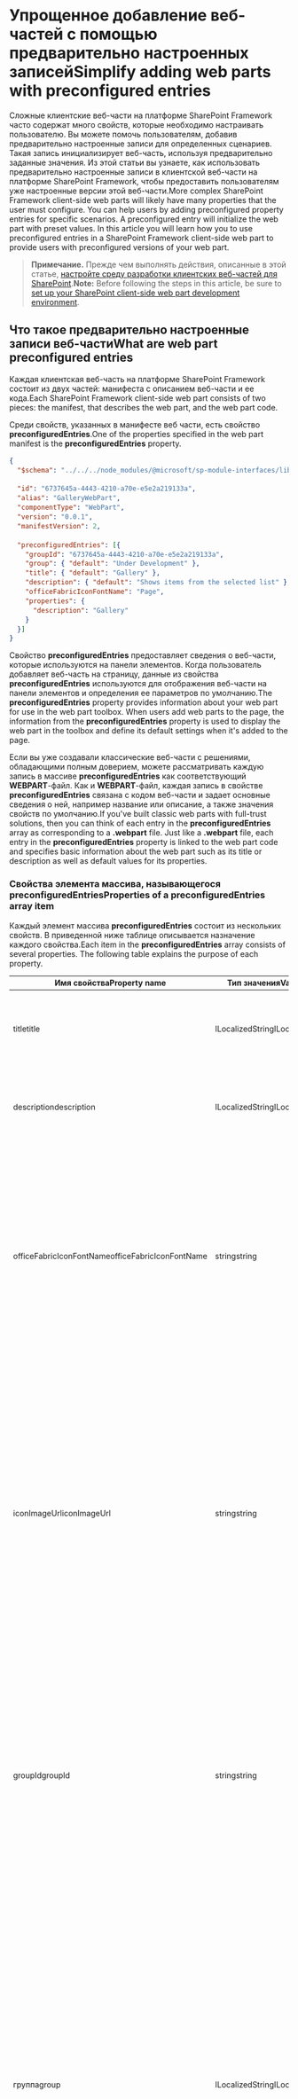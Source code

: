 # <a name="simplify-adding-web-parts-with-preconfigured-entries"></a><span data-ttu-id="ac325-101">Упрощенное добавление веб-частей с помощью предварительно настроенных записей</span><span class="sxs-lookup"><span data-stu-id="ac325-101">Simplify adding web parts with preconfigured entries</span></span>

<span data-ttu-id="ac325-p101">Сложные клиентские веб-части на платформе SharePoint Framework часто содержат много свойств, которые необходимо настраивать пользователю. Вы можете помочь пользователям, добавив предварительно настроенные записи для определенных сценариев. Такая запись инициализирует веб-часть, используя предварительно заданные значения. Из этой статьи вы узнаете, как использовать предварительно настроенные записи в клиентской веб-части на платформе SharePoint Framework, чтобы предоставить пользователям уже настроенные версии этой веб-части.</span><span class="sxs-lookup"><span data-stu-id="ac325-p101">More complex SharePoint Framework client-side web parts will likely have many properties that the user must configure. You can help users by adding preconfigured property entries for specific scenarios. A preconfigured entry will initialize the web part with preset values. In this article you will learn how you to use preconfigured entries in a SharePoint Framework client-side web part to provide users with preconfigured versions of your web part.</span></span>

> <span data-ttu-id="ac325-106">**Примечание.** Прежде чем выполнять действия, описанные в этой статье, [настройте среду разработки клиентских веб-частей для SharePoint](../../set-up-your-development-environment).</span><span class="sxs-lookup"><span data-stu-id="ac325-106">**Note:** Before following the steps in this article, be sure to [set up your SharePoint client-side web part development environment](../../set-up-your-development-environment).</span></span>

## <a name="what-are-web-part-preconfigured-entries"></a><span data-ttu-id="ac325-107">Что такое предварительно настроенные записи веб-части</span><span class="sxs-lookup"><span data-stu-id="ac325-107">What are web part preconfigured entries</span></span>

<span data-ttu-id="ac325-108">Каждая клиентская веб-часть на платформе SharePoint Framework состоит из двух частей: манифеста с описанием веб-части и ее кода.</span><span class="sxs-lookup"><span data-stu-id="ac325-108">Each SharePoint Framework client-side web part consists of two pieces: the manifest, that describes the web part, and the web part code.</span></span>

<span data-ttu-id="ac325-109">Среди свойств, указанных в манифесте веб части, есть свойство **preconfiguredEntries**.</span><span class="sxs-lookup"><span data-stu-id="ac325-109">One of the properties specified in the web part manifest is the **preconfiguredEntries** property.</span></span>

```json
{
  "$schema": "../../../node_modules/@microsoft/sp-module-interfaces/lib/manifestSchemas/jsonSchemas/clientSideComponentManifestSchema.json",

  "id": "6737645a-4443-4210-a70e-e5e2a219133a",
  "alias": "GalleryWebPart",
  "componentType": "WebPart",
  "version": "0.0.1",
  "manifestVersion": 2,

  "preconfiguredEntries": [{
    "groupId": "6737645a-4443-4210-a70e-e5e2a219133a",
    "group": { "default": "Under Development" },
    "title": { "default": "Gallery" },
    "description": { "default": "Shows items from the selected list" },
    "officeFabricIconFontName": "Page",
    "properties": {
      "description": "Gallery"
    }
  }]
}
```

<span data-ttu-id="ac325-p102">Свойство **preconfiguredEntries** предоставляет сведения о веб-части, которые используются на панели элементов. Когда пользователь добавляет веб-часть на страницу, данные из свойства **preconfiguredEntries** используются для отображения веб-части на панели элементов и определения ее параметров по умолчанию.</span><span class="sxs-lookup"><span data-stu-id="ac325-p102">The **preconfiguredEntries** property provides information about your web part for use in the web part toolbox. When users add web parts to the page, the information from the **preconfiguredEntries** property is used to display the web part in the toolbox and define its default settings when it's added to the page.</span></span>

<span data-ttu-id="ac325-p103">Если вы уже создавали классические веб-части с решениями, обладающими полным доверием, можете рассматривать каждую запись в массиве **preconfiguredEntries** как соответствующий **WEBPART**-файл. Как и **WEBPART**-файл, каждая запись в свойстве **preconfiguredEntries** связана с кодом веб-части и задает основные сведения о ней, например название или описание, а также значения свойств по умолчанию.</span><span class="sxs-lookup"><span data-stu-id="ac325-p103">If you've built classic web parts with full-trust solutions, then you can think of each entry in the **preconfiguredEntries** array as corresponding to a **.webpart** file. Just like a **.webpart** file, each entry in the **preconfiguredEntries** property is linked to the web part code and specifies basic information about the web part such as its title or description as well as default values for its properties.</span></span>

### <a name="properties-of-a-preconfiguredentries-array-item"></a><span data-ttu-id="ac325-114">Свойства элемента массива, называющегося **preconfiguredEntries**</span><span class="sxs-lookup"><span data-stu-id="ac325-114">Properties of a **preconfiguredEntries** array item</span></span>

<span data-ttu-id="ac325-p104">Каждый элемент массива **preconfiguredEntries** состоит из нескольких свойств. В приведенной ниже таблице описывается назначение каждого свойства.</span><span class="sxs-lookup"><span data-stu-id="ac325-p104">Each item in the **preconfiguredEntries** array consists of several properties. The following table explains the purpose of each property.</span></span>

<span data-ttu-id="ac325-117">Имя свойства</span><span class="sxs-lookup"><span data-stu-id="ac325-117">Property name</span></span>           |<span data-ttu-id="ac325-118">Тип значения</span><span class="sxs-lookup"><span data-stu-id="ac325-118">Value type</span></span>      |<span data-ttu-id="ac325-119">Обязательное</span><span class="sxs-lookup"><span data-stu-id="ac325-119">Required</span></span>|<span data-ttu-id="ac325-120">Назначение</span><span class="sxs-lookup"><span data-stu-id="ac325-120">Purpose</span></span>                                               |<span data-ttu-id="ac325-121">Пример значения</span><span class="sxs-lookup"><span data-stu-id="ac325-121">Sample value</span></span>
------------------------|----------------|:------:|------------------------------------------------------|------------
<span data-ttu-id="ac325-122">title</span><span class="sxs-lookup"><span data-stu-id="ac325-122">title</span></span>                   |<span data-ttu-id="ac325-123">ILocalizedString</span><span class="sxs-lookup"><span data-stu-id="ac325-123">ILocalizedString</span></span>|<span data-ttu-id="ac325-124">Да</span><span class="sxs-lookup"><span data-stu-id="ac325-124">yes</span></span>     |<span data-ttu-id="ac325-125">Название веб-части, которое отображается на панели элементов.</span><span class="sxs-lookup"><span data-stu-id="ac325-125">The web part title that is displayed in the toolbox.</span></span>              |`"title": { "default": "Weather", "nl-nl": "Weerbericht" }`
<span data-ttu-id="ac325-126">description</span><span class="sxs-lookup"><span data-stu-id="ac325-126">description</span></span>             |<span data-ttu-id="ac325-127">ILocalizedString</span><span class="sxs-lookup"><span data-stu-id="ac325-127">ILocalizedString</span></span>|<span data-ttu-id="ac325-128">Да</span><span class="sxs-lookup"><span data-stu-id="ac325-128">yes</span></span>     |<span data-ttu-id="ac325-129">Описание веб-части, которое отображается в подсказках панели элементов.</span><span class="sxs-lookup"><span data-stu-id="ac325-129">The web part description that is displayed in the toolbox tooltips.</span></span>|`"description": { "default": "Shows weather in the given location", "nl-nl": "Toont weerbericht voor de opgegeven locatie" } `
<span data-ttu-id="ac325-130">officeFabricIconFontName</span><span class="sxs-lookup"><span data-stu-id="ac325-130">officeFabricIconFontName</span></span>|<span data-ttu-id="ac325-131">string</span><span class="sxs-lookup"><span data-stu-id="ac325-131">string</span></span>          |<span data-ttu-id="ac325-132">нет</span><span class="sxs-lookup"><span data-stu-id="ac325-132">no</span></span>      |<span data-ttu-id="ac325-p105">Значок веб-части, который отображается на панели элементов. Значение этого параметра должно быть одним из [имен значков Office UI Fabric](https://dev.office.com/fabric#/styles/icons). Если у этого свойства есть значение, свойство **iconImageUrl** игнорируется.</span><span class="sxs-lookup"><span data-stu-id="ac325-p105">The icon for the web part that is displayed in the toolbox. Its value must be one of the [Office UI Fabric icon names](https://dev.office.com/fabric#/styles/icons). If this property has a value, the **iconImageUrl** property will be ignored.</span></span>|`"officeFabricIconFontName": "Sunny"`
<span data-ttu-id="ac325-136">iconImageUrl</span><span class="sxs-lookup"><span data-stu-id="ac325-136">iconImageUrl</span></span>            |<span data-ttu-id="ac325-137">string</span><span class="sxs-lookup"><span data-stu-id="ac325-137">string</span></span>          |<span data-ttu-id="ac325-138">нет</span><span class="sxs-lookup"><span data-stu-id="ac325-138">no</span></span>      |<span data-ttu-id="ac325-p106">Значок веб-части, который отображается на панели элементов и представлен URL-адресом изображения. Размер изображения, находящегося по этому URL-адресу, должен составлять 40 x 28 пикселей. Если у свойства **officeFabricIconName** нет значения, необходимо задать значение для данного свойства.</span><span class="sxs-lookup"><span data-stu-id="ac325-p106">The icon for the web part that is displayed in the toolbox and is represented by an image URL. The image at the URL must be exactly 40 x 28 px. If the **officeFabricIconName** property does not have a value, this property must have a value.</span></span>|`"iconImageUrl": "https://cdn.contoso.com/weather.png"`
<span data-ttu-id="ac325-142">groupId</span><span class="sxs-lookup"><span data-stu-id="ac325-142">groupId</span></span>                 |<span data-ttu-id="ac325-143">string</span><span class="sxs-lookup"><span data-stu-id="ac325-143">string</span></span>          |<span data-ttu-id="ac325-144">да</span><span class="sxs-lookup"><span data-stu-id="ac325-144">yes</span></span>     |<span data-ttu-id="ac325-145">Идентификатор группы определяет, в какой группе панели элементов будет отображаться веб-часть.</span><span class="sxs-lookup"><span data-stu-id="ac325-145">The group ID determines which toolbox group will contain the web part.</span></span> <span data-ttu-id="ac325-146">Клиентская платформа имеет зарезервированные идентификаторы для предварительно определенных групп.</span><span class="sxs-lookup"><span data-stu-id="ac325-146">The client-side framework has reserved group IDs for predefined groups.</span></span> <span data-ttu-id="ac325-147">Разработчик может выбрать одну из них.</span><span class="sxs-lookup"><span data-stu-id="ac325-147">The developer can pick one of those groups.</span></span>|`"groupId": "cf066440-0614-43d6-98ae-0b31cf14c7c3"`
<span data-ttu-id="ac325-148">группа</span><span class="sxs-lookup"><span data-stu-id="ac325-148">group</span></span>                   |<span data-ttu-id="ac325-149">ILocalizedString</span><span class="sxs-lookup"><span data-stu-id="ac325-149">ILocalizedString</span></span>|<span data-ttu-id="ac325-150">нет</span><span class="sxs-lookup"><span data-stu-id="ac325-150">no</span></span>      |<span data-ttu-id="ac325-151">Это поле используется, чтобы определить, в какой группе панели элементов будет отображаться веб-часть в режиме редактирования.</span><span class="sxs-lookup"><span data-stu-id="ac325-151">This field is used to determine which toolbox group will contain the web part in the authoring experience.</span></span> <span data-ttu-id="ac325-152">На классических страницах веб-часть с коллекцией — эквивалент панели элементов.</span><span class="sxs-lookup"><span data-stu-id="ac325-152">On classic pages, the web part gallery is equivalent to the toolbox.</span></span> <span data-ttu-id="ac325-153">При выборе GUID как идентификатора группы (как показано в таблице ниже), используйте имя категории соответствующей классической страницы из предварительно определенной группы.</span><span class="sxs-lookup"><span data-stu-id="ac325-153">When you choose a GUID as a group ID (as in the table below), use the corresponding classic page category name from the predefined group.</span></span>|`"group": { "default": "Media and Content" }`
<span data-ttu-id="ac325-154">dataVersion</span><span class="sxs-lookup"><span data-stu-id="ac325-154">dataVersion</span></span>             |<span data-ttu-id="ac325-155">string</span><span class="sxs-lookup"><span data-stu-id="ac325-155">string</span></span>          |<span data-ttu-id="ac325-156">нет</span><span class="sxs-lookup"><span data-stu-id="ac325-156">no</span></span>      |<span data-ttu-id="ac325-p109">В этом поле можно указать версию предварительно настроенных данных, предоставленных в веб-часть. Обратите внимание, что версия данных и поле версии в манифесте — это не одно и то же. Версия манифеста используется для управления версиями кода веб-части, а версия данных — для управления версиями сериализованных данных веб-части. Дополнительные сведения см. в поле dataVersion веб-части. Формат поддерживаемых значений: версия MAJOR.MINOR.</span><span class="sxs-lookup"><span data-stu-id="ac325-p109">Use this field to specify the data version of the pre-configured data provided to the web part. Note that data version is different from the version field in the manifest. The manifest version is used to control the versioning of the web part code, while data version is used to control the versioning of the serialized data of the web part. Refer to dataVersion field of your web part for more information. Supported values format: MAJOR.MINOR version</span></span>|`"dataVersion": "1.0"`
<span data-ttu-id="ac325-162">properties</span><span class="sxs-lookup"><span data-stu-id="ac325-162">properties</span></span>              |<span data-ttu-id="ac325-163">TProperties</span><span class="sxs-lookup"><span data-stu-id="ac325-163">TProperties</span></span>     |<span data-ttu-id="ac325-164">Да</span><span class="sxs-lookup"><span data-stu-id="ac325-164">yes</span></span>     |<span data-ttu-id="ac325-165">Объект пары "ключ-значение" со значениями по умолчанию для свойств веб-части.</span><span class="sxs-lookup"><span data-stu-id="ac325-165">A Key-value pair object with default values for web part properties.</span></span>|`"properties": { "location": "Redmond", "numberOfDays": 3, "showIcon": true }`

<span data-ttu-id="ac325-166">Категории по умолчанию отслеживают, что можно использовать для свойства `groupId`.</span><span class="sxs-lookup"><span data-stu-id="ac325-166">Out of the box Categories are following, which can be used for the `groupId` property.</span></span>

<span data-ttu-id="ac325-167">Имя категории</span><span class="sxs-lookup"><span data-stu-id="ac325-167">Category Name</span></span> |<span data-ttu-id="ac325-168">Guid</span><span class="sxs-lookup"><span data-stu-id="ac325-168">Guid</span></span> |<span data-ttu-id="ac325-169">Имя категории соответствующей классической страницы</span><span class="sxs-lookup"><span data-stu-id="ac325-169">Corresponding classic page category name</span></span> |<span data-ttu-id="ac325-170">Описание</span><span class="sxs-lookup"><span data-stu-id="ac325-170">Description</span></span>        
--- |--- |--- |---
<span data-ttu-id="ac325-171">Текст, мультимедиа и контент</span><span class="sxs-lookup"><span data-stu-id="ac325-171">Text, media, and content</span></span> | `cf066440-0614-43d6-98ae-0b31cf14c7c3`| <span data-ttu-id="ac325-172">Мультимедиа и контент</span><span class="sxs-lookup"><span data-stu-id="ac325-172">Media and Content</span></span>  |<span data-ttu-id="ac325-173">Эта категория включает веб-части, отображающие текст, мультимедиа, документы, информацию из сети и другой форматированный контент.</span><span class="sxs-lookup"><span data-stu-id="ac325-173">This category includes web parts that display text, multi-media, documents, information from the web, and other rich content.</span></span>   
<span data-ttu-id="ac325-174">Обнаружение</span><span class="sxs-lookup"><span data-stu-id="ac325-174">Discovery</span></span> | `1edbd9a8-0bfb-4aa2-9afd-14b8c45dd489`| <span data-ttu-id="ac325-175">Обнаружение</span><span class="sxs-lookup"><span data-stu-id="ac325-175">Discovery</span></span>  |<span data-ttu-id="ac325-176">Эта категория включает веб-части, которые организовывают, группируют и фильтруют контент, помогая пользователям находить информацию.</span><span class="sxs-lookup"><span data-stu-id="ac325-176">This category includes web parts that organize, group, and filter content to help users discover information.</span></span> 
<span data-ttu-id="ac325-177">Связь и взаимодействие</span><span class="sxs-lookup"><span data-stu-id="ac325-177">Communication and collaboration</span></span> | `75e22ed5-fa14-4829-850a-c890608aca2d`| <span data-ttu-id="ac325-178">Совместная работа пользователей</span><span class="sxs-lookup"><span data-stu-id="ac325-178">Social Collaboration</span></span> |<span data-ttu-id="ac325-179">Эта категория включает веб-части, которые помогают делиться информацией, облегчают командную работу и социальное взаимодействие.</span><span class="sxs-lookup"><span data-stu-id="ac325-179">This category includes web parts that facilitate information sharing, team work, and social interactions.</span></span>
<span data-ttu-id="ac325-180">Планирование и процесс</span><span class="sxs-lookup"><span data-stu-id="ac325-180">Planning and process</span></span> | `1bc7927e-4a5e-4520-b540-71305c79c20a`| <span data-ttu-id="ac325-181">Бизнес-данные</span><span class="sxs-lookup"><span data-stu-id="ac325-181">Business Data</span></span> | <span data-ttu-id="ac325-182">Эта категория включает веб-части, которые повышают производительность команды при помощи инструментов планирования и процесса.</span><span class="sxs-lookup"><span data-stu-id="ac325-182">This category includes web parts that empower team productivity with the use of planning and process tools.</span></span> 
<span data-ttu-id="ac325-183">Бизнес и аналитика</span><span class="sxs-lookup"><span data-stu-id="ac325-183">Business and intelligence</span></span> | `4aca9e90-eff5-4fa1-bac7-728f5f157b66`| <span data-ttu-id="ac325-184">Бизнес-данные</span><span class="sxs-lookup"><span data-stu-id="ac325-184">Business Data</span></span> | <span data-ttu-id="ac325-185">Эта категория включает веб-части для отслеживания и анализа данных, а также для интеграции бизнес-процессов со страницами.</span><span class="sxs-lookup"><span data-stu-id="ac325-185">This category includes web parts for tracking and analyzing data, and for integrating business flow with pages.</span></span> 
<span data-ttu-id="ac325-186">Инструменты сайта</span><span class="sxs-lookup"><span data-stu-id="ac325-186">Site tools</span></span> | `070951d7-94da-4db8-b06e-9d581f1f55b1`| <span data-ttu-id="ac325-187">Инструменты сайта</span><span class="sxs-lookup"><span data-stu-id="ac325-187">Site tools</span></span>  |<span data-ttu-id="ac325-188">Эта категория включает веб-части для управления сайтом и получения сведений о нем.</span><span class="sxs-lookup"><span data-stu-id="ac325-188">This category includes web parts for site information and management.</span></span> 
<span data-ttu-id="ac325-189">Другие</span><span class="sxs-lookup"><span data-stu-id="ac325-189">Other</span></span> | `5c03119e-3074-46fd-976b-c60198311f70`| <span data-ttu-id="ac325-190">Другие</span><span class="sxs-lookup"><span data-stu-id="ac325-190">Others</span></span> | <span data-ttu-id="ac325-191">Эта категория включает веб-части, не вошедшие в другие категории.</span><span class="sxs-lookup"><span data-stu-id="ac325-191">This category includes web parts not in other categories.</span></span>            

<span data-ttu-id="ac325-p110">Некоторые свойства веб-части принимают значения типа **ILocalizedString**. Этот тип представляет собой объект пары "ключ-значение", с помощью которого разработчики могут указывать строки для различных языковых стандартов. Значение типа **ILocalizedString** должно содержать хотя бы значение **default**. При необходимости разработчик может предоставить перевод этого значения для разных языковых стандартов, поддерживаемых веб-частью. Если веб-часть размещена на странице для языкового стандарта, не указанного в локализованной строке, используется значение по умолчанию.</span><span class="sxs-lookup"><span data-stu-id="ac325-p110">Some web part properties have a value of type **ILocalizedString**. This type is a key-value pair object that allows developers to specify strings for the different locales. At a minimum, a value of type **ILocalizedString** must contain the **default** value. Optionally developers can provide the translations of that value to the different locales that their web part supports. If the web part is placed on a page in a locale that isn't listed in the localized string, the default value is used instead.</span></span>

<span data-ttu-id="ac325-197">Допустимые значения **ILocalizedString**:</span><span class="sxs-lookup"><span data-stu-id="ac325-197">Valid **ILocalizedString** values:</span></span>

```json
"title": {
  "default": "Weather",
  "nl-nl": "Weerbericht"
}
```

```json
"title": {
  "default": "Weather"
}
```

<span data-ttu-id="ac325-198">Значение **ILocalizedString**, не являющееся допустимым, так как отсутствует ключ **default**:</span><span class="sxs-lookup"><span data-stu-id="ac325-198">A **ILocalizedString** value that is not valid because the **default** key is missing:</span></span>

```json
"title": {
  "en-us": "Weather"
}
```

## <a name="using-preconfigured-entries-in-web-parts"></a><span data-ttu-id="ac325-199">Использование предварительно настроенных записей в веб-частях</span><span class="sxs-lookup"><span data-stu-id="ac325-199">Using preconfigured entries in web parts</span></span>

<span data-ttu-id="ac325-p111">Чтобы увидеть, как можно использовать предварительно настроенные записи при создании веб-частей, вы можете создать пример веб-части с коллекцией. С помощью нескольких свойств пользователи могут настраивать эту веб-часть так, чтобы в ней определенным образом отображались элементы из выбранного списка. Для краткости мы опустим фактическую реализацию логики веб-части и сосредоточимся на том, как предоставлять предварительно настроенные версии веб-части коллекции с помощью свойства **preconfiguredEntries**.</span><span class="sxs-lookup"><span data-stu-id="ac325-p111">To see how you can use preconfigured entries when building web parts, you will build a sample gallery web part. Using several properties, users can configure this web part to show items from a selected list in a specific way. For brevity, you will omit the actual implementation of the web part logic and will focus on using the **preconfiguredEntries** property to provide preconfigured versions of the gallery web part.</span></span>

![Область свойств веб-части с различными свойствами, которые могут настраивать пользователи](../../../../images/preconfiguredentries-needs-configuration.png)

### <a name="create-a-new-project"></a><span data-ttu-id="ac325-204">Создание проекта</span><span class="sxs-lookup"><span data-stu-id="ac325-204">Create a new project</span></span>

<span data-ttu-id="ac325-205">Для начала создайте папку проекта.</span><span class="sxs-lookup"><span data-stu-id="ac325-205">Start by creating a new folder for your project.</span></span>

```sh
md react-preconfiguredentries
```

<span data-ttu-id="ac325-206">Перейдите в папку проекта.</span><span class="sxs-lookup"><span data-stu-id="ac325-206">Go to the project folder.</span></span>

```sh
cd react-preconfiguredentries
```

<span data-ttu-id="ac325-207">В папке проекта запустите генератор Yeoman для SharePoint Framework, чтобы сформировать шаблон проекта на платформе SharePoint Framework.</span><span class="sxs-lookup"><span data-stu-id="ac325-207">In the project folder run the SharePoint Framework Yeoman generator to scaffold a new SharePoint Framework project.</span></span>

```sh
yo @microsoft/sharepoint
```

<span data-ttu-id="ac325-208">Когда отобразится соответствующий запрос, введите следующие значения:</span><span class="sxs-lookup"><span data-stu-id="ac325-208">When prompted, enter the following values:</span></span>

- <span data-ttu-id="ac325-209">**react-preconfiguredentries** в качестве имени решения;</span><span class="sxs-lookup"><span data-stu-id="ac325-209">**react-preconfiguredentries** as your solution name</span></span>
- <span data-ttu-id="ac325-210">**Use the current folder** (Использовать текущую папку) в качестве расположения файлов;</span><span class="sxs-lookup"><span data-stu-id="ac325-210">**Use the current folder** for the location to place the files</span></span>
- <span data-ttu-id="ac325-211">**Gallery** (Коллекция) в качестве имени веб-части;</span><span class="sxs-lookup"><span data-stu-id="ac325-211">**Gallery** as your web part name</span></span>
- <span data-ttu-id="ac325-212">**Shows items from the selected list** (Показывает элементы из выбранного списка) в качестве описания веб-части;</span><span class="sxs-lookup"><span data-stu-id="ac325-212">**Shows items from the selected list** as your web part description</span></span>
- <span data-ttu-id="ac325-213">**React** как отправную точку создания веб-части.</span><span class="sxs-lookup"><span data-stu-id="ac325-213">**React** as the starting point to build the web part</span></span>

![Генератор Yeoman для платформы SharePoint Framework с параметрами по умолчанию](../../../../images/preconfiguredentries-yeoman.png)

<span data-ttu-id="ac325-p112">Когда шаблон будет сформирован, откройте папку проекта в редакторе кода. В этой статье инструкции и снимки экрана основаны на Visual Studio Code, но вы можете использовать любой редактор.</span><span class="sxs-lookup"><span data-stu-id="ac325-p112">Once the scaffolding completes, open your project folder in your code editor. This article uses Visual Studio Code in the steps and screenshots but you can use any editor you prefer.</span></span>

![Проект SharePoint Framework, открытый в Visual Studio Code](../../../../images/preconfiguredentries-visual-studio-code.png)

### <a name="add-web-part-properties"></a><span data-ttu-id="ac325-218">Добавление свойств веб-части</span><span class="sxs-lookup"><span data-stu-id="ac325-218">Add web part properties</span></span>

<span data-ttu-id="ac325-p113">Добавьте свойства в манифесте веб-части, чтобы пользователи могли настраивать веб-часть коллекции. Откройте в редакторе кода файл **./src/webparts/gallery/GalleryWebPart.manifest.json**. Замените раздел **properties** следующим кодом JSON:</span><span class="sxs-lookup"><span data-stu-id="ac325-p113">In the web part manifest, add web part properties so that users can configure the gallery web part. In the code editor, open the **./src/webparts/gallery/GalleryWebPart.manifest.json** file. Replace the **properties** section with the following JSON:</span></span>

```json
{
  //...
  "preconfiguredEntries": [{
    //...
    "properties": {
      "listName": "",
      "order": "",
      "numberOfItems": 10,
      "style": ""
    }
  }]
}
```

<span data-ttu-id="ac325-p114">Свойство **listName** задает имя списка, элементы которого будут отображаться. Свойство **order** задает порядок отображения элементов: по возрастанию или убыванию времени добавления. Свойство **numberOfItems** задает количество отображаемых элементов. Наконец, свойство **style** задает способ отображения элементов, например в виде эскизов (удобно для показа изображений) или списка (лучше подходит для документов).</span><span class="sxs-lookup"><span data-stu-id="ac325-p114">The **listName** property specifies the name of the list from which list items should be displayed. The **order** property specifies the order in which items should be shown, that is chronological, or reverse chronological order. The **numberOfItems** property specifies how many items should be displayed. Finally, the **style** property specifies how the items should be displayed, such as thumbnails, which is useful for showing images, or as a list which is more suitable for documents.</span></span>

<span data-ttu-id="ac325-p115">Указанные в манифесте свойства веб-части также необходимо добавить в интерфейс свойств. Откройте в редакторе кода файл **./src/webparts/gallery/IGalleryWebPartProps.ts**. Измените его код на следующий:</span><span class="sxs-lookup"><span data-stu-id="ac325-p115">Web part properties specified in the manifest must also be added to the web part properties interface. In the code editor, open the **./src/webparts/gallery/IGalleryWebPartProps.ts** file. Change its code to:</span></span>

```ts
export interface IGalleryWebPartProps {
  listName: string;
  order: string;
  numberOfItems: number;
  style: string;
}
```

<span data-ttu-id="ac325-p116">Создавая клиентские веб-части SharePoint Framework с помощью React, после того как вы измените интерфейс свойств веб-части, необходимо обновить метод **render**, который использует этот интерфейс для создания главного компонента React. Откройте в редакторе кода файл **./src/webparts/gallery/GalleryWebPart.ts**. Измените код метода **render** веб-части на следующий:</span><span class="sxs-lookup"><span data-stu-id="ac325-p116">When building SharePoint Framework client-side web parts using React, after changing the web part properties interface, you need to update the web part's **render** method that uses that interface to create an instance of the main React component. In the code editor, open the **./src/webparts/gallery/GalleryWebPart.ts** file. Change the web part **render** method to:</span></span>

```ts
export default class GalleryWebPart extends BaseClientSideWebPart<IGalleryWebPartProps> {
  // ...
  public render(): void {
    const element: React.ReactElement<IGalleryProps> = React.createElement(Gallery, {
      listName: this.properties.listName,
      order: this.properties.order,
      numberOfItems: this.properties.numberOfItems,
      style: this.properties.style
    });

    ReactDom.render(element, this.domElement);
  }
  // ...
}
```

<span data-ttu-id="ac325-p117">Измените главный компонент React так, чтобы отображались значения свойств. Если веб-часть не настроена, должен отображаться стандартный заполнитель веб-части. Откройте в редакторе кода файл **./src/webparts/gallery/components/Gallery.tsx** и измените его код на следующий:</span><span class="sxs-lookup"><span data-stu-id="ac325-p117">Update the main React component to display the values of the properties. If the web part hasn't been configured, show the standard web part placeholder. In the code editor, open the **./src/webparts/gallery/components/Gallery.tsx** file and change its code to:</span></span>

```ts
import * as React from 'react';
import styles from './Gallery.module.scss';
import { IGalleryProps } from './IGalleryProps';

export default class Gallery extends React.Component<IGalleryProps, void> {
  public render(): JSX.Element {
    if (this.needsConfiguration()) {
      return <div className="ms-Grid" style={{ color: "#666", backgroundColor: "#f4f4f4", padding: "80px 0", alignItems: "center", boxAlign: "center" }}>
        <div className="ms-Grid-row" style={{ color: "#333" }}>
          <div className="ms-Grid-col ms-u-hiddenSm ms-u-md3"></div>
          <div className="ms-Grid-col ms-u-sm12 ms-u-md6" style={{ height: "100%", whiteSpace: "nowrap", textAlign: "center" }}>
            <i className="ms-fontSize-su ms-Icon ms-Icon--ThumbnailView" style={{ display: "inline-block", verticalAlign: "middle", whiteSpace: "normal" }}></i><span className="ms-fontWeight-light ms-fontSize-xxl" style={{ paddingLeft: "20px", display: "inline-block", verticalAlign: "middle", whiteSpace: "normal" }}>Gallery</span>
          </div>
          <div className="ms-Grid-col ms-u-hiddenSm ms-u-md3"></div>
        </div>
        <div className="ms-Grid-row" style={{ width: "65%", verticalAlign: "middle", margin: "0 auto", textAlign: "center" }}>
          <span style={{ color: "#666", fontSize: "17px", display: "inline-block", margin: "24px 0", fontWeight: 100 }}>Show items from the selected list</span>
        </div>
        <div className="ms-Grid-row"></div>
      </div>;
    }
    else {
      return (
        <div className={styles.gallery}>
          <div className={styles.container}>
            <div className={`ms-Grid-row ms-bgColor-themeDark ms-fontColor-white ${styles.row}`}>
              <div className='ms-Grid-col ms-u-lg10 ms-u-xl8 ms-u-xlPush2 ms-u-lgPush1'>
                <span className="ms-font-xl ms-fontColor-white">
                  Welcome to SharePoint!
                </span>
                <p className='ms-font-l ms-fontColor-white'>
                  Customize SharePoint experiences using Web Parts.
                </p>
                <p className='ms-font-l ms-fontColor-white'>
                  List: {this.props.listName}<br />
                  Order: {this.props.order}<br />
                  Number of items: {this.props.numberOfItems}<br />
                  Style: {this.props.style}
                </p>
                <a href="https://aka.ms/spfx" className={styles.button}>
                  <span className={styles.label}>Learn more</span>
                </a>
              </div>
            </div>
          </div>
        </div>
      );
    }
  }

  private needsConfiguration(): boolean {
    return Gallery.isEmpty(this.props.listName) ||
      Gallery.isEmpty(this.props.order) ||
      Gallery.isEmpty(this.props.style);
  }

  private static isEmpty(value: string): boolean {
    return value === undefined ||
      value === null ||
      value.length === 0;
  }
}
```

<span data-ttu-id="ac325-p118">Обновите интерфейс основного компонента React в соответствии со свойством веб-части Interface, так как мы обходим все свойства веб-части для этого компонента. Откройте в редакторе кода файл **./src/webparts/gallery/components/IGalleryProps.ts** и измените его код на следующий:</span><span class="sxs-lookup"><span data-stu-id="ac325-p118">Update the main React component Interface to match on the web part property Interface, since we are bypassing all the web part properties to this component. In the code editor, open the **./src/webparts/gallery/components/IGalleryProps.ts** file and change its code to:</span></span>

```ts
import { IGalleryWebPartProps } from '../IGalleryWebPartProps';

export interface IGalleryProps extends IGalleryWebPartProps {
}
```

### <a name="render-web-part-properties-in-the-property-pane"></a><span data-ttu-id="ac325-237">Отображение свойств веб-части в области свойств</span><span class="sxs-lookup"><span data-stu-id="ac325-237">Render web part properties in the property pane</span></span>

<span data-ttu-id="ac325-p119">Чтобы пользователи могли настраивать веб-часть с помощью новых свойств, эти свойства должны отображаться в области свойств веб-части. Откройте в редакторе кода файл **./src/webparts/gallery/GalleryWebPart.ts**. В верхнем разделе файла измените оператор импорта **@microsoft/sp-webpart-base** на следующий:</span><span class="sxs-lookup"><span data-stu-id="ac325-p119">For users to be able to use the newly defined properties to configure the web part, the properties must be displayed in the web part property pane. In the code editor, open the **./src/webparts/gallery/GalleryWebPart.ts** file. In the top section of the file change the **@microsoft/sp-webpart-base** import statement to:</span></span>

```ts
import {
  BaseClientSideWebPart,
  IPropertyPaneConfiguration,
  PropertyPaneDropdown,
  PropertyPaneSlider,
  PropertyPaneChoiceGroup
} from '@microsoft/sp-webpart-base';
```

<span data-ttu-id="ac325-241">Затем измените метод **propertyPaneSettings** на следующий:</span><span class="sxs-lookup"><span data-stu-id="ac325-241">Next, change the **propertyPaneSettings** getter to:</span></span>

```ts
export default class GalleryWebPart extends BaseClientSideWebPart<IGalleryWebPartProps> {
  // ...
  protected getPropertyPaneConfiguration(): IPropertyPaneConfiguration {
    return {
      pages: [
        {
          header: {
            description: strings.PropertyPaneDescription
          },
          groups: [
            {
              groupName: strings.BasicGroupName,
              groupFields: [
                PropertyPaneDropdown('listName', {
                  label: strings.ListNameFieldLabel,
                  options: [{
                    key: 'Documents',
                    text: 'Documents'
                  },
                  {
                    key: 'Images',
                    text: 'Images'
                  }]
                }),
                PropertyPaneChoiceGroup('order', {
                  label: strings.OrderFieldLabel,
                  options: [{
                    key: 'chronological',
                    text: strings.OrderFieldChronologicalOptionLabel
                  },
                  {
                    key: 'reversed',
                    text: strings.OrderFieldReversedOptionLabel
                  }]
                }),
                PropertyPaneSlider('numberOfItems', {
                  label: strings.NumberOfItemsFieldLabel,
                  min: 1,
                  max: 10,
                  step: 1
                }),
                PropertyPaneChoiceGroup('style', {
                  label: strings.StyleFieldLabel,
                  options: [{
                    key: 'thumbnails',
                    text: strings.StyleFieldThumbnailsOptionLabel
                  },
                  {
                    key: 'list',
                    text: strings.StyleFieldListOptionLabel
                  }]
                })
              ]
            }
          ]
        }
      ]
    };
  }
}
```

<span data-ttu-id="ac325-p120">В реальной ситуации вы получали бы список списков с текущего сайта SharePoint. Для краткости в этом примере используется фиксированный список.</span><span class="sxs-lookup"><span data-stu-id="ac325-p120">In a real-life scenario, you would retrieve the list of lists from the current SharePoint site. For brevity, in this example you use a fixed list instead.</span></span>

### <a name="add-localization-labels"></a><span data-ttu-id="ac325-244">Добавление меток локализации</span><span class="sxs-lookup"><span data-stu-id="ac325-244">Add localization labels</span></span>

<span data-ttu-id="ac325-p121">Откройте в редакторе кода файл **./src/webparts/gallery/loc/mystrings.d.ts**. Измените его код на следующий:</span><span class="sxs-lookup"><span data-stu-id="ac325-p121">In the code editor, open the **./src/webparts/gallery/loc/mystrings.d.ts** file. Change its code to:</span></span>

```ts
declare interface IGalleryStrings {
  PropertyPaneDescription: string;
  BasicGroupName: string;
  ListNameFieldLabel: string;
  OrderFieldLabel: string;
  OrderFieldChronologicalOptionLabel: string;
  OrderFieldReversedOptionLabel: string;
  NumberOfItemsFieldLabel: string;
  StyleFieldLabel: string;
  StyleFieldThumbnailsOptionLabel: string;
  StyleFieldListOptionLabel: string;
}

declare module 'galleryStrings' {
  const strings: IGalleryStrings;
  export = strings;
}
```

<span data-ttu-id="ac325-247">Добавьте отсутствующие строки ресурсов, открыв в редакторе кода файл **./src/webparts/gallery/loc/en-us.js** и изменив его код на следующий:</span><span class="sxs-lookup"><span data-stu-id="ac325-247">Add the missing resource strings by opening in the code editor the **./src/webparts/gallery/loc/en-us.js** file and changing its code to:</span></span>

```js
define([], function() {
  return {
    "PropertyPaneDescription": "Description",
    "BasicGroupName": "Group Name",
    "ListNameFieldLabel": "List",
    "OrderFieldLabel": "Items order",
    "OrderFieldChronologicalOptionLabel": "chronological",
    "OrderFieldReversedOptionLabel": "reversed chronological",
    "NumberOfItemsFieldLabel": "Number of items to show",
    "StyleFieldLabel": "Items display style",
    "StyleFieldThumbnailsOptionLabel": "thumbnails",
    "StyleFieldListOptionLabel": "list"
  }
});
```

<span data-ttu-id="ac325-248">Подтвердите сборку проекта, выполнив следующую команду:</span><span class="sxs-lookup"><span data-stu-id="ac325-248">Confirm that the project is building by running the following command:</span></span>

```sh
gulp serve
```

<span data-ttu-id="ac325-p122">В веб-браузере добавьте веб-часть на холст и откройте ее область свойств. Вы должны увидеть все свойства, которые могут настраивать пользователи.</span><span class="sxs-lookup"><span data-stu-id="ac325-p122">In the web browser add the web part to the canvas and open its property pane. You should see all properties available for users to configure.</span></span>

![Область свойств веб-части с различными свойствами, которые могут настраивать пользователи](../../../../images/preconfiguredentries-needs-configuration.png)

<span data-ttu-id="ac325-p123">Для веб-части не заданы значения по умолчанию, поэтому каждый раз, когда пользователь добавляет веб-часть на страницу, ее необходимо настраивать. Вы можете упростить работу, предоставив значения по умолчанию для наиболее распространенных ситуаций.</span><span class="sxs-lookup"><span data-stu-id="ac325-p123">Because you didn't specify any default values for the web part, every time users add the web part to the page they have to configure it first. You can simplify this experience by providing default values for the most common scenarios.</span></span>

### <a name="specify-default-values-for-the-web-part"></a><span data-ttu-id="ac325-254">Указание значений по умолчанию для веб-части</span><span class="sxs-lookup"><span data-stu-id="ac325-254">Specify default values for the web part</span></span>

<span data-ttu-id="ac325-p124">Представьте, что пользователи часто используют веб-часть коллекции, чтобы показать пять последних добавленных изображений. Чтобы пользователям не приходилось каждый раз настраивать веб-часть вручную, вы можете предоставить им предварительно настроенную версию с использованием правильных параметров.</span><span class="sxs-lookup"><span data-stu-id="ac325-p124">Imagine that users often use the gallery web part to show the five most recently added images. Rather than requiring users to configure the web part each time manually, you could provide them with a preconfigured version using correct settings.</span></span>

<span data-ttu-id="ac325-p125">Откройте в редакторе кода файл **./src/webparts/gallery/GalleryWebPart.manifest.json**. Измените имеющуюся запись в свойстве **preconfiguredEntries** на следующую:</span><span class="sxs-lookup"><span data-stu-id="ac325-p125">In the code editor, open the **./src/webparts/gallery/GalleryWebPart.manifest.json** file. Change the existing entry in the **preconfiguredEntries** property to:</span></span>

```json
{
  // ...
  "preconfiguredEntries": [{
    "groupId": "6737645a-4443-4210-a70e-e5e2a219133a",
    "group": { "default": "Content" },
    "title": { "default": "Recent images" },
    "description": { "default": "Shows 5 most recent images" },
    "officeFabricIconFontName": "Picture",
    "properties": {
      "listName": "Images",
      "order": "reversed",
      "numberOfItems": 5,
      "style": "thumbnails"
    }
  }]
}
```

<span data-ttu-id="ac325-259">Начните отладку проекта, выполнив следующую команду:</span><span class="sxs-lookup"><span data-stu-id="ac325-259">Start debugging the project by running the following command:</span></span>

```sh
gulp serve
```

> <span data-ttu-id="ac325-p126">**Примечание**. Если отладка проекта уже выполнялась, остановите ее и начните заново. Изменения, внесенные в манифест веб-части, не показываются на рабочем месте во время отладки. Чтобы увидеть их, необходимо повторно собрать проект.</span><span class="sxs-lookup"><span data-stu-id="ac325-p126">**Note**: If you were debugging the project previously, stop debugging and start it again. Changes made to the web part manifest are not automatically reflected in the workbench while debugging, and you have to rebuild the project in order to see them.</span></span>

<span data-ttu-id="ac325-262">Открыв панель элементов веб-частей, чтобы добавить веб-часть на холст, вы увидите, что ее название и значок изменились в соответствии с предварительно настроенными параметрами.</span><span class="sxs-lookup"><span data-stu-id="ac325-262">When you open the web part toolbox to add the web part to the canvas, you will see that its name and icon changed to reflect the preconfigured settings.</span></span>

![Панель элементов веб-частей с предварительно настроенной версией веб-части](../../../../images/preconfiguredentries-recent-images-toolbox.png)

<span data-ttu-id="ac325-264">Веб-часть начнет работать сразу после добавления на страницу, используя предварительно настроенные параметры.</span><span class="sxs-lookup"><span data-stu-id="ac325-264">After adding the web part to the page, it works immediately using the preconfigured settings.</span></span>

![Предварительно настроенная веб-часть, работающая сразу после добавления на страницу](../../../../images/preconfiguredentries-recent-images-canvas.png)

### <a name="specify-multiple-preconfigured-web-part-entries"></a><span data-ttu-id="ac325-266">Указание нескольких предварительно настроенных записей веб-части</span><span class="sxs-lookup"><span data-stu-id="ac325-266">Specify multiple preconfigured web part entries</span></span>

<span data-ttu-id="ac325-p127">Представьте, что еще одна группа пользователей часто обращается к веб-части коллекции, чтобы просматривать последние добавленные на сайт документы. Чтобы помочь этим пользователям работать с веб-частью, вы можете добавить еще один набор предварительно настроенных записей, соответствующий их потребностям.</span><span class="sxs-lookup"><span data-stu-id="ac325-p127">Imagine that another group of users often uses your gallery web part to show documents recently added to their site. To help them use your web part, you can add another set of presets that addresses their configuration needs.</span></span>

<span data-ttu-id="ac325-p128">Откройте в редакторе кода файл **./src/webparts/gallery/GalleryWebPart.manifest.json**. Измените содержимое свойства **preconfiguredEntries** на следующее:</span><span class="sxs-lookup"><span data-stu-id="ac325-p128">In the code editor, open the **./src/webparts/gallery/GalleryWebPart.manifest.json** file. Change the **preconfiguredEntries** property to:</span></span>

```json
{
  // ...
  "preconfiguredEntries": [{
    "groupId": "6737645a-4443-4210-a70e-e5e2a219133a",
    "group": { "default": "Content" },
    "title": { "default": "Recent images" },
    "description": { "default": "Shows 5 most recent images" },
    "officeFabricIconFontName": "Picture",
    "properties": {
      "listName": "Images",
      "order": "reversed",
      "numberOfItems": 5,
      "style": "thumbnails"
    }
  },
  {
    "groupId": "6737645a-4443-4210-a70e-e5e2a219133a",
    "group": { "default": "Content" },
    "title": { "default": "Recent documents" },
    "description": { "default": "Shows 10 most recent documents" },
    "officeFabricIconFontName": "Documentation",
    "properties": {
      "listName": "Documents",
      "order": "reversed",
      "numberOfItems": 10,
      "style": "list"
    }
  }]
}
```

<span data-ttu-id="ac325-271">Обратите внимание, что предыдущая предварительно настроенная запись остается без изменений и добавляется еще одна, использующая другие значения свойств.</span><span class="sxs-lookup"><span data-stu-id="ac325-271">Notice how you keep the previous preconfigured entry intact and add another one beside it using different values for properties.</span></span>

<span data-ttu-id="ac325-272">Чтобы увидеть результат, запустите отладку проекта, выполнив следующую команду:</span><span class="sxs-lookup"><span data-stu-id="ac325-272">To see the result start debugging the project by running the following command:</span></span>

```sh
gulp serve
```

<span data-ttu-id="ac325-273">Открыв панель элементов веб-частей для добавления веб-части на холст, вы увидите, что можно выбрать одну из двух веб-частей.</span><span class="sxs-lookup"><span data-stu-id="ac325-273">When you open the web part toolbox to add the web part to the canvas, you will see that there are two web parts for you to choose from.</span></span>

![Панель элементов веб-частей с предварительно настроенной версией веб-части](../../../../images/preconfiguredentries-multiple-web-parts-toolbox.png)

<span data-ttu-id="ac325-275">Веб-часть **Последние документы** начнет работать сразу после добавления на страницу, используя предварительно настроенные параметры.</span><span class="sxs-lookup"><span data-stu-id="ac325-275">After adding the **Recent documents** web part to the page, it works immediately using its specific preconfigured settings.</span></span>

![Предварительно настроенная веб-часть "Последние документы", работающая сразу после добавления на страницу](../../../../images/preconfiguredentries-recent-documents-canvas.png)

### <a name="specify-an-unconfigured-instance-of-the-web-part"></a><span data-ttu-id="ac325-277">Добавление ненастроенного экземпляра веб-части</span><span class="sxs-lookup"><span data-stu-id="ac325-277">Specify an unconfigured instance of the web part</span></span>

<span data-ttu-id="ac325-p129">При создании веб-частей часто требуется обеспечивать поддержку определенных сценариев. Благодаря предварительно настроенным записям для этих сценариев пользователям будет проще использовать веб-часть.</span><span class="sxs-lookup"><span data-stu-id="ac325-p129">When building web parts there are often specific scenarios that the web part should support. Providing preconfigured entries for those scenarios makes it easier for users to use the web part.</span></span>

<span data-ttu-id="ac325-p130">В зависимости от того, как вы создаете веб-часть, можно также обеспечить поддержку других непредвиденных случаев. Если предоставить только определенные предварительно настроенные записи, пользователи могут не понять, что веб-часть можно использовать в других ситуациях. Рекомендуем предоставить универсальный ненастроенный вариант веб-части.</span><span class="sxs-lookup"><span data-stu-id="ac325-p130">Depending how you build your web part, it could be possible that the web part can support other unforeseen scenarios as well. If you only provide specific preconfigured entries, users might not realize they can use your web part for a different scenario. It might be a good idea to provide a generic unconfigured variant of your web part as well.</span></span>

<span data-ttu-id="ac325-p131">Откройте в редакторе кода файл **./src/webparts/gallery/GalleryWebPart.manifest.json**. Измените содержимое свойства **preconfiguredEntries** на следующее:</span><span class="sxs-lookup"><span data-stu-id="ac325-p131">In the code editor, open the **./src/webparts/gallery/GalleryWebPart.manifest.json** file. Change the **preconfiguredEntries** property to:</span></span>

```json
{
  // ...
  "preconfiguredEntries": [{
    "groupId": "6737645a-4443-4210-a70e-e5e2a219133a",
    "group": { "default": "Content" },
    "title": { "default": "Recent images" },
    "description": { "default": "Shows 5 most recent images" },
    "officeFabricIconFontName": "Picture",
    "properties": {
      "listName": "Images",
      "order": "reversed",
      "numberOfItems": 5,
      "style": "thumbnails"
    }
  },
  {
    "groupId": "6737645a-4443-4210-a70e-e5e2a219133a",
    "group": { "default": "Content" },
    "title": { "default": "Recent documents" },
    "description": { "default": "Shows 10 most recent documents" },
    "officeFabricIconFontName": "Documentation",
    "properties": {
      "listName": "Documents",
      "order": "reversed",
      "numberOfItems": 10,
      "style": "list"
    }
  },
  {
    "groupId": "6737645a-4443-4210-a70e-e5e2a219133a",
    "group": { "default": "Content" },
    "title": { "default": "Gallery" },
    "description": { "default": "Shows items from the selected list" },
    "officeFabricIconFontName": "CustomList",
    "properties": {
      "listName": "",
      "order": "",
      "numberOfItems": 5,
      "style": ""
    }
  }]
}
```

<span data-ttu-id="ac325-p132">Универсальная ненастроенная версия веб-части добавится к конфигурациям для определенных сценариев. Таким образом, если для потребностей пользователя нет соответствующей конфигурации, он может выбрать универсальную версию и настроить ее по своему усмотрению.</span><span class="sxs-lookup"><span data-stu-id="ac325-p132">The generic unconfigured version of the web part is added beside the configurations that target specific scenarios. This way, if there is no specific configuration addressing users' needs, they can always use the generic version and configure it according to their requirements.</span></span>

<span data-ttu-id="ac325-287">Чтобы увидеть результат, запустите отладку проекта, выполнив следующую команду:</span><span class="sxs-lookup"><span data-stu-id="ac325-287">To see the result start debugging the project by running the following command:</span></span>

```sh
gulp serve
```

<span data-ttu-id="ac325-288">Открыв панель элементов веб-частей для добавления веб-части на холст, вы увидите, что теперь пользователь может выбрать одну из трех веб-частей.</span><span class="sxs-lookup"><span data-stu-id="ac325-288">When you open the web part toolbox to add the web part to the canvas, you will see that there are now three web parts that users can choose from.</span></span>

![Панель элементов веб-частей с предварительно настроенной версией веб-части](../../../../images/preconfiguredentries-three-configurations-toolbox.png)
